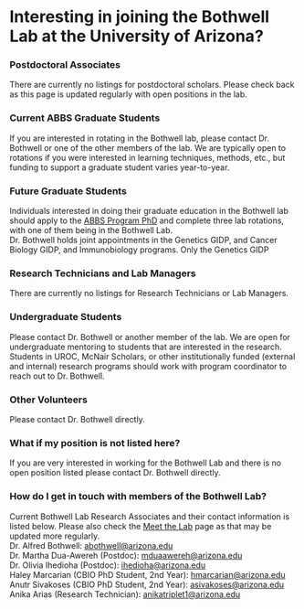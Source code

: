 
# Interesting in joining the Bothwell Lab at the University of Arizona?
### Postdoctoral Associates
There are currently no listings for postdoctoral scholars. Please check back as this page is updated regularly with open positions in the lab. 

### Current ABBS Graduate Students
If you are interested in rotating in the Bothwell lab, please contact Dr. Bothwell or one of the other members of the lab. We are typically open to rotations if you were interested in learning techniques, methods, etc., but funding to support a graduate student varies year-to-year.

### Future Graduate Students
Individuals interested in doing their graduate education in the Bothwell lab should apply to the [ABBS Program PhD](https://abbs.arizona.edu) and complete three lab rotations, with one of them being in the Bothwell Lab.\
Dr. Bothwell holds joint appointments in the Genetics GIDP, and Cancer Biology GIDP, and Immunobiology programs. Only the Genetics GIDP 

### Research Technicians and Lab Managers
There are currently no listings for Research Technicians or Lab Managers. 

### Undergraduate Students
Please contact Dr. Bothwell or another member of the lab. We are open for undergraduate mentoring to students that are interested in the research.\
Students in UROC, McNair Scholars, or other institutionally funded (external and internal) research programs should work with program coordinator to reach out to Dr. Bothwell.

### Other Volunteers
Please contact Dr. Bothwell directly.

### What if my position is not listed here?
If you are very interested in working for the Bothwell Lab and there is no open position listed please contact Dr. Bothwell directly.

### How do I get in touch with members of the Bothwell Lab?
Current Bothwell Lab Research Associates and their contact information is listed below. Please also check the [Meet the Lab](https://bothwelllab.github.io/aboutthelab/) page as that may be updated more regularly.\
Dr. Alfred Bothwell: abothwell@arizona.edu\
Dr. Martha Dua-Awereh (Postdoc): mduaawereh@arizona.edu\
Dr. Olivia Ihedioha (Postdoc): ihedioha@arizona.edu\
Haley Marcarian (CBIO PhD Student, 2nd Year): hmarcarian@arizona.edu\
Anutr Sivakoses (CBIO PhD Student, 2nd Year): asivakoses@arizona.edu\
Anika Arias (Research Technician): anikatriplet1@arizona.edu
